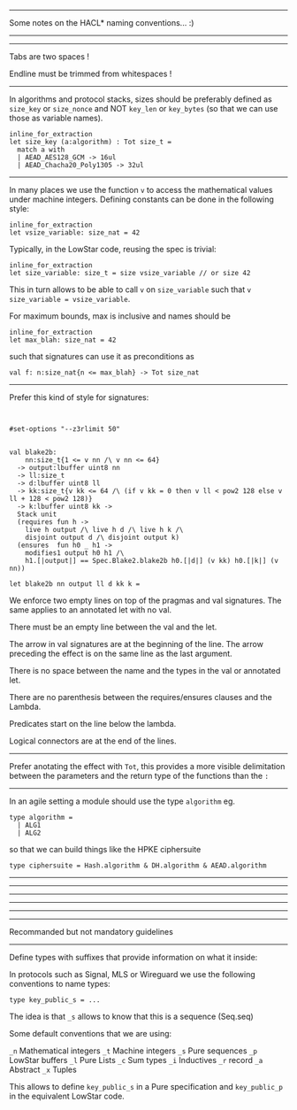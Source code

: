 --------------------------------------------------------------------

Some notes on the HACL* naming conventions... :)

--------------------------------------------------------------------

--------------------------------------------------------------------


Tabs are two spaces !

Endline must be trimmed from whitespaces !


--------------------------------------------------------------------


In algorithms and protocol stacks, sizes should be preferably defined
as `size_key` or `size_nonce` and NOT `key_len` or `key_bytes` (so that
we can use those as variable names).

```
inline_for_extraction
let size_key (a:algorithm) : Tot size_t =
  match a with
  | AEAD_AES128_GCM -> 16ul
  | AEAD_Chacha20_Poly1305 -> 32ul
```

--------------------------------------------------------------------

In many places we use the function `v` to access the mathematical
values under machine integers. Defining constants can be done in
the following style:

```
inline_for_extraction
let vsize_variable: size_nat = 42
```

Typically, in the LowStar code, reusing the spec is trivial:

```
inline_for_extraction
let size_variable: size_t = size vsize_variable // or size 42
```

This in turn allows to be able to call `v` on `size_variable`
such that `v size_variable = vsize_variable`.

For maximum bounds, max is inclusive and names should be

```
inline_for_extraction
let max_blah: size_nat = 42
```
such that signatures can use it as preconditions as

```
val f: n:size_nat{n <= max_blah} -> Tot size_nat
```

--------------------------------------------------------------------

Prefer this kind of style for signatures:

```


#set-options "--z3rlimit 50"


val blake2b:
    nn:size_t{1 <= v nn /\ v nn <= 64}
  -> output:lbuffer uint8 nn
  -> ll:size_t
  -> d:lbuffer uint8 ll
  -> kk:size_t{v kk <= 64 /\ (if v kk = 0 then v ll < pow2 128 else v ll + 128 < pow2 128)}
  -> k:lbuffer uint8 kk ->
  Stack unit
  (requires fun h ->
    live h output /\ live h d /\ live h k /\
    disjoint output d /\ disjoint output k)
  (ensures  fun h0 _ h1 ->
    modifies1 output h0 h1 /\
    h1.[|output|] == Spec.Blake2.blake2b h0.[|d|] (v kk) h0.[|k|] (v nn))

let blake2b nn output ll d kk k =

```

We enforce two empty lines on top of the pragmas and val signatures.
The same applies to an annotated let with no val.

There must be an empty line between the val and the let.

The arrow in val signatures are at the beginning of the line.
The arrow preceding the effect is on the same line as the last
argument.

There is no space between the name and the types in the val or
annotated let.

There are no parenthesis between the requires/ensures clauses and the
Lambda.

Predicates start on the line below the lambda.

Logical connectors are at the end of the lines.

--------------------------------------------------------------------

Prefer anotating the effect with `Tot`, this provides a more visible
delimitation between the parameters and the return type of the
functions than the `:`

--------------------------------------------------------------------

In an agile setting a module should use the type `algorithm` eg.

```
type algorithm =
  | ALG1
  | ALG2
```
so that we can build things like the HPKE ciphersuite

`type ciphersuite = Hash.algorithm & DH.algorithm & AEAD.algorithm`





--------------------------------------------------------------------
--------------------------------------------------------------------
--------------------------------------------------------------------
--------------------------------------------------------------------
--------------------------------------------------------------------




--------------------------------------------------------------------

Recommanded but not mandatory guidelines

--------------------------------------------------------------------

Define types with suffixes that provide information on what it inside:

In protocols such as Signal, MLS or Wireguard we use the following
conventions to name types:

```
type key_public_s = ...
```

The idea is that `_s` allows to know that this is a sequence (Seq.seq)

Some default conventions that we are using:

`_n` Mathematical integers
`_t` Machine integers
`_s` Pure sequences
`_p` LowStar buffers
`_l` Pure Lists
`_c` Sum types
`_i` Inductives
`_r` record
`_a` Abstract
`_x` Tuples

This allows to define `key_public_s` in a Pure specification and
`key_public_p` in the equivalent LowStar code.
